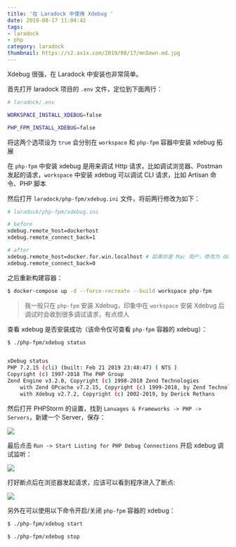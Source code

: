 ```yaml
---
title: '在 Laradock 中使用 Xdebug '
date: 2019-08-17 11:04:42
tags:
- laradock
- php
category: laradock
thumbnail: https://s2.ax1x.com/2019/08/17/mn5ewn.md.jpg
---
```


Xdebug 很强，在 Laradock 中安装也非常简单。

<!-- more -->

首先打开 laradock 项目的 `.env` 文件，定位到下面两行：

```bash
# laradock/.env

WORKSPACE_INSTALL_XDEBUG=false

PHP_FPM_INSTALL_XDEBUG=false
```

将这两个选项设为 `true` 会分别在 `workspace` 和 `php-fpm` 容器中安装 xdebug 拓展

在 `php-fpm` 中安装 xdebug 是用来调试 Http 请求，比如调试浏览器、Postman 发起的请求，`workspace` 中安装 xdebug 可以调试 CLI 请求，比如 Artisan 命令、PHP 脚本

然后打开 `laradock/php-fpm/xdebug.ini` 文件，将前两行修改为如下：

```bash
# laradock/php-fpm/xdebug.ini

# before
xdebug.remote_host=dockerhost
xdebug.remote_connect_back=1

# after
xdebug.remote_host=docker.for.win.localhost # 如果你是 Mac 用户，修改为 docker.for.mac.localhost
xdebug.remote_connect_back=0
```

之后重新构建容器：

```bash
$ docker-compose up -d --force-recreate --build workspace php-fpm
```

> 我一般只在 `php-fpm` 安装 Xdebug，印象中在 `workspace` 安装 Xdebug 后调试时会收到很多调试请求，有点烦人

查看 xdebug 是否安装成功（该命令仅可查看 `php-fpm` 容器的 xdebug）：

```bash
$ ./php-fpm/xdebug status


xDebug status
PHP 7.2.15 (cli) (built: Feb 21 2019 23:48:47) ( NTS )
Copyright (c) 1997-2018 The PHP Group
Zend Engine v3.2.0, Copyright (c) 1998-2018 Zend Technologies
    with Zend OPcache v7.2.15, Copyright (c) 1999-2018, by Zend Technologies
    with Xdebug v2.7.2, Copyright (c) 2002-2019, by Derick Rethans
```

然后打开 PHPStorm 的设置，找到 `Lanuages & Frameworks -> PHP -> Servers`，新建一个 Server，保存：

![](https://s2.ax1x.com/2019/08/17/mn0uin.jpg)

最后点击 `Run -> Start Listing for PHP Debug Connections` 开启 xdebug 调试监听：

![](https://s2.ax1x.com/2019/08/17/mnfKJO.png)

打好断点后在浏览器发起请求，应该可以看到程序进入了断点:

![](https://s2.ax1x.com/2019/08/17/mnfcT0.png)

另外在可以使用以下命令开启/关闭 `php-fpm` 容器的 xdebug：

```bash
$ ./php-fpm/xdebug start

$ ./php-fpm/xdebug stop
```

